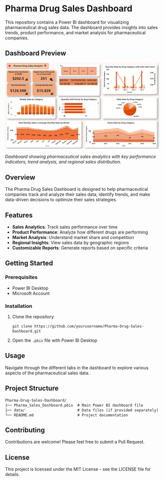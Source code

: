 # Pharma Drug Sales Dashboard

This repository contains a Power BI dashboard for visualizing pharmaceutical drug sales data. The dashboard provides insights into sales trends, product performance, and market analysis for pharmaceutical companies.

## Dashboard Preview

![Pharma Drug Sales Dashboard](./Dashboard%20image.png)

*Dashboard showing pharmaceutical sales analytics with key performance indicators, trend analysis, and regional sales distribution.*

## Overview

The Pharma Drug Sales Dashboard is designed to help pharmaceutical companies track and analyze their sales data, identify trends, and make data-driven decisions to optimize their sales strategies.

## Features

- **Sales Analytics**: Track sales performance over time
- **Product Performance**: Analyze how different drugs are performing
- **Market Analysis**: Understand market share and competition
- **Regional Insights**: View sales data by geographic regions
- **Customizable Reports**: Generate reports based on specific criteria

## Getting Started

### Prerequisites

- Power BI Desktop
- Microsoft Account

### Installation

1. Clone the repository:
    ```
    git clone https://github.com/yourusername/Pharma-Drug-Sales-Dashboard.git
    ```

2. Open the `.pbix` file with Power BI Desktop

## Usage

Navigate through the different tabs in the dashboard to explore various aspects of the pharmaceutical sales data.

## Project Structure

```
Pharma-Drug-Sales-Dashboard/
├── Pharma_Sales_Dashboard.pbix  # Main Power BI dashboard file
├── data/                        # Data files (if provided separately)
└── README.md                    # Project documentation
```

## Contributing

Contributions are welcome! Please feel free to submit a Pull Request.

## License

This project is licensed under the MIT License - see the LICENSE file for details.
